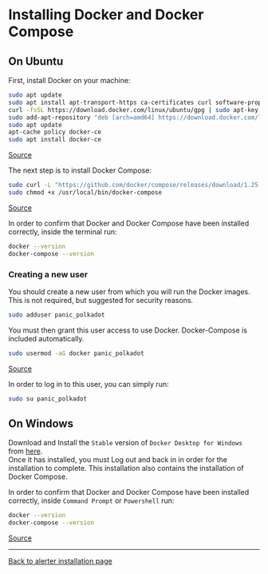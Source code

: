 # Installing Docker and Docker Compose

## On Ubuntu
First, install Docker on your machine:
```bash
sudo apt update
sudo apt install apt-transport-https ca-certificates curl software-properties-common
curl -fsSL https://download.docker.com/linux/ubuntu/gpg | sudo apt-key add -
sudo add-apt-repository "deb [arch=amd64] https://download.docker.com/linux/ubuntu bionic stable"
sudo apt update
apt-cache policy docker-ce
sudo apt install docker-ce
```
[Source](https://www.digitalocean.com/community/tutorials/how-to-install-and-use-docker-on-ubuntu-18-04#step-1-%E2%80%94-installing-docker)

The next step is to install Docker Compose:
```bash
sudo curl -L "https://github.com/docker/compose/releases/download/1.25.4/docker-compose-$(uname -s)-$(uname -m)" -o /usr/local/bin/docker-compose
sudo chmod +x /usr/local/bin/docker-compose
```
[Source](https://docs.docker.com/compose/install/)

In order to confirm that Docker and Docker Compose have been installed correctly, inside the terminal run:
```bash
docker --version
docker-compose --version
```

### Creating a new user
You should create a new user from which you will run the Docker images. This is not required, but suggested for security reasons.
```bash
sudo adduser panic_polkadot
```

You must then grant this user access to use Docker. Docker-Compose is included automatically.
```bash
sudo usermod -aG docker panic_polkadot
```
[Source](https://www.digitalocean.com/community/tutorials/how-to-install-and-use-docker-on-ubuntu-18-04#step-2-%E2%80%94-executing-the-docker-command-without-sudo-\(optional\))

In order to log in to this user, you can simply run:
```bash
sudo su panic_polkadot
```

## On Windows
Download and Install the `Stable` version of `Docker Desktop for Windows` from [here](https://hub.docker.com/editions/community/docker-ce-desktop-windows).\
Once it has installed, you must Log out and back in in order for the installation to complete. This installation also contains the installation of Docker Compose.

In order to confirm that Docker and Docker Compose have been installed correctly, inside `Command Prompt` or `Powershell` run:
```bash
docker --version
docker-compose --version
```
[Source](https://docs.docker.com/docker-for-windows/)

---
[Back to alerter installation page](INSTALL_AND_RUN.md)